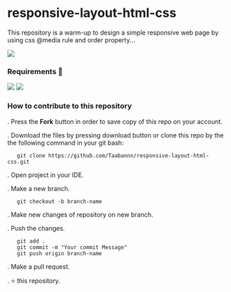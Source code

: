 # responsive-layout-html-css
This repository is a warm-up to design a simple responsive web page by using css @media rule and order property... 

<img src="https://github.com/Taabannn/responsive_layout_html-css/blob/main/static/example.png"/>
<a href="https://github.com/Taabannn/responsive_layout_html-css/blob/main/static/result.mp4"></a>

### Requirements 🔧
<div class="d-flex">
  <img src="https://img.shields.io/badge/-HTML-05122A?style=flat&logo=HTML5"/>
  <img src="https://img.shields.io/badge/-CSS-05122A?style=flat&logo=CSS3"/>
</div>

### How to contribute to this repository 
. Press the **Fork** button in order to save copy of this repo on your account.

. Download the files by pressing download button or clone this repo by the the following command in your git bash:

       git clone https://github.com/Taabannn/responsive-layout-html-css.git
       
. Open project in your IDE.

. Make a new branch.
 
       git checkout -b branch-name
. Make new changes of repository on new branch.

. Push the changes.

       git add .
       git commit -m "Your commit Message"
       git push origin branch-name
. Make a pull request.

. ⭐ this repository.

